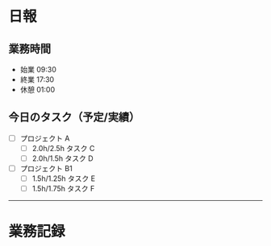 # 日報

## 業務時間

- 始業 09:30
- 終業 17:30
- 休憩 01:00

## 今日のタスク（予定/実績）

- [ ] プロジェクト A
  - [ ] 2.0h/2.5h タスク C
  - [ ] 2.0h/1.5h タスク D
- [ ] プロジェクト B1
  - [ ] 1.5h/1.25h タスク E
  - [ ] 1.5h/1.75h タスク F

---

# 業務記録
